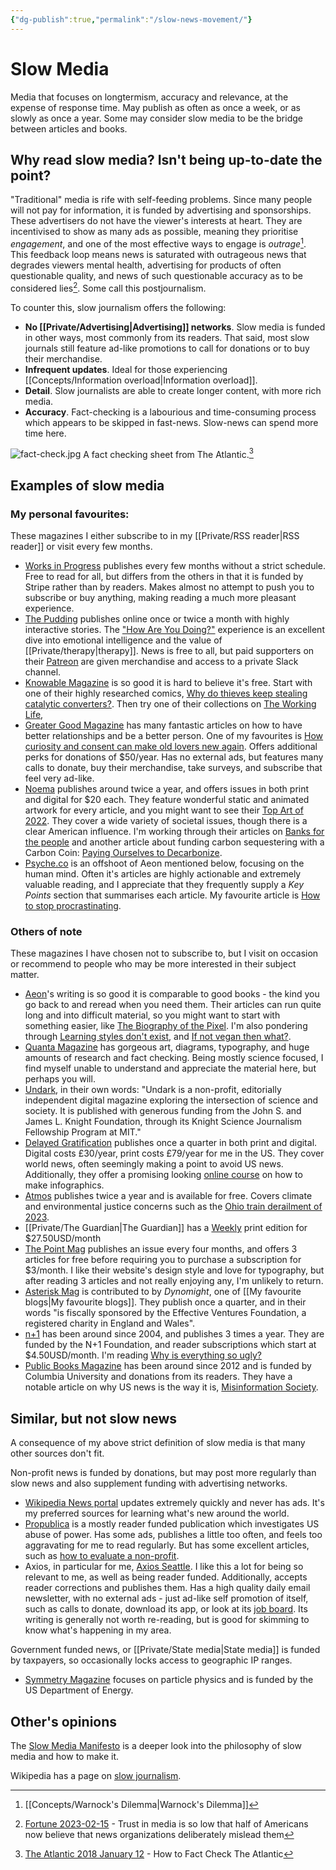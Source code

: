 ```yaml
---
{"dg-publish":true,"permalink":"/slow-news-movement/"}
---
```



# Slow Media

Media that focuses on longtermism, accuracy and relevance, at the expense of response time. May publish as often as once a week, or as slowly as once a year. Some may consider slow media to be the bridge between articles and books.

## Why read slow media? Isn't being up-to-date the point?

"Traditional" media is rife with self-feeding problems. Since many people will not pay for information, it is funded by advertising and sponsorships. These advertisers do not have the viewer's interests at heart. They are incentivised to show as many ads as possible, meaning they prioritise *engagement*, and one of the most effective ways to engage is *outrage*[^2]. This feedback loop means news is saturated with outrageous news that degrades viewers mental health, advertising for products of often questionable quality, and news of such questionable accuracy as to be considered lies[^3]. Some call this postjournalism.

To counter this, slow journalism offers the following:

- **No [[Private/Advertising\|Advertising]] networks**. Slow media is funded in other ways, most commonly from its readers. That said, most slow journals still feature ad-like promotions to call for donations or to buy their merchandise.
- **Infrequent updates**. Ideal for those experiencing [[Concepts/Information overload\|Information overload]].
- **Detail**. Slow journalists are able to create longer content, with more rich media. 
- **Accuracy**. Fact-checking is a labourious and time-consuming process which appears to be skipped in fast-news. Slow-news can spend more time here.

![fact-check.jpg](/img/user/Embeds/fact-check.jpg) A fact checking sheet from The Atlantic.[^1]

## Examples of slow media

### My personal favourites:

These magazines I either subscribe to in my [[Private/RSS reader\|RSS reader]] or visit every few months.

- [Works in Progress](https://www.worksinprogress.co/) publishes every few months without a strict schedule. Free to read for all, but differs from the others in that it is funded by Stripe rather than by readers. Makes almost no attempt to push you to subscribe or buy anything, making reading a much more pleasant experience.
- [The Pudding](https://pudding.cool/) publishes online once or twice a month with highly interactive stories. The ["How Are You Doing?"](https://pudding.cool/2022/12/emotion-wheel/) experience is an excellent dive into emotional intelligence and the value of [[Private/therapy\|therapy]]. News is free to all, but paid supporters on their [Patreon](https://www.patreon.com/thepudding) are given merchandise and access to a private Slack channel.
- [Knowable Magazine](https://knowablemagazine.org/) is so good it is hard to believe it's free. Start with one of their highly researched comics, [Why do thieves keep stealing catalytic converters?](https://knowablemagazine.org/article/society/2021/why-do-thieves-keep-stealing-catalytic-converters-its-elemental). Then try one of their collections on [The Working Life](https://knowablemagazine.org/report/special-report-working-life), 
- [Greater Good Magazine](https://greatergood.berkeley.edu/) has many fantastic articles on how to have better relationships and be a better person. One of my favourites is [How curiosity and consent can make old lovers new again](https://greatergood.berkeley.edu/article/item/how_curiosity_consent_can_make_old_lovers_new_again). Offers additional perks for donations of $50/year. Has no external ads, but features many calls to donate, buy their merchandise, take surveys, and subscribe that feel very ad-like.
- [Noema](https://www.noemamag.com/) publishes around twice a year, and offers issues in both print and digital for $20 each. They feature wonderful static and animated artwork for every article, and you might want to see their [Top Art of 2022](https://www.noemamag.com/noemas-top-artwork-of-2022/). They cover a wide variety of societal issues, though there is a clear American influence. I'm working through their articles on [Banks for the people](https://www.noemamag.com/banks-for-the-people/) and another article about funding carbon sequestering with a Carbon Coin: [Paying Ourselves to Decarbonize](https://www.noemamag.com/paying-ourselves-to-decarbonize/).
- [Psyche.co](https://psyche.co/) is an offshoot of Aeon mentioned below, focusing on the human mind. Often it's articles are highly actionable and extremely valuable reading, and I appreciate that they frequently supply a *Key Points* section that summarises each article. My favourite article is [How to stop procrastinating](https://psyche.co/guides/how-to-stop-procrastinating-by-confronting-your-avoidance).

### Others of note

These magazines I have chosen not to subscribe to, but I visit on occasion or recommend to people who may be more interested in their subject matter.

- [Aeon](https://aeon.co/)'s writing is so good it is comparable to good books - the kind you go back to and reread when you need them. Their articles can run quite long and into difficult material, so you might want to start with something easier, like [The Biography of the Pixel](https://aeon.co/essays/a-biography-of-the-pixel-the-elementary-particle-of-pictures). I'm also pondering through [Learning styles don't exist](https://aeon.co/essays/the-evidence-is-clear-learning-styles-theory-doesnt-work), and [If not vegan then what?](https://aeon.co/essays/if-not-vegan-then-what-an-investigation-of-three-options).
- [Quanta Magazine](https://www.quantamagazine.org) has gorgeous art, diagrams, typography, and huge amounts of research and fact checking. Being mostly science focused, I find myself unable to understand and appreciate the material here, but perhaps you will.
- [Undark](https://undark.org/), in their own words: "Undark is a non-profit, editorially independent digital magazine exploring the intersection of science and society. It is published with generous funding from the John S. and James L. Knight Foundation, through its Knight Science Journalism Fellowship Program at MIT."
- [Delayed Gratification](https://www.slow-journalism.com/) publishes once a quarter in both print and digital. Digital costs £30/year, print costs £79/year for me in the US. They cover world news, often seemingly making a point to avoid US news. Additionally, they offer a promising looking [online course](https://www.slow-journalism.com/shop/how-to-make-infographics-online-masterclass-30th-march-2023) on how to make infographics.
- [Atmos](https://atmos.earth/) publishes twice a year and is available for free. Covers climate and environmental justice concerns such as the [Ohio train derailment of 2023](https://atmos.earth/ohio-train-derailment-st-louis-environmental-racism/).
- [[Private/The Guardian\|The Guardian]] has a  [Weekly](https://support.theguardian.com/us/subscribe/weekly) print edition for $27.50USD/month
- [The Point Mag](https://thepointmag.com/) publishes an issue every four months, and offers 3 articles for free before requiring you to purchase a subscription for $3/month. I like their website's design style and love for typography, but after reading 3 articles and not really enjoying any, I'm unlikely to return.
- [Asterisk Mag](https://asteriskmag.com) is contributed to by *Dynomight*, one of [[My favourite blogs\|My favourite blogs]]. They publish once a quarter, and in their words "is fiscally sponsored by the Effective Ventures Foundation, a registered charity in England and Wales".
- [n+1](https://www.nplusonemag.com/) has been around since 2004, and publishes 3 times a year. They are funded by the N+1 Foundation, and reader subscriptions which start at $4.50USD/month. I'm reading [Why is everything so ugly?](https://www.nplusonemag.com/issue-44/the-intellectual-situation/why-is-everything-so-ugly/)
- [Public Books Magazine](https://www.publicbooks.org/about/) has been around since 2012 and is funded by Columbia University and donations from its readers. They have a notable article on why US news is the way it is, [Misinformation Society](https://www.publicbooks.org/the-big-picture-misinformation-society/).

## Similar, but not slow news

A consequence of my above strict definition of slow media is that many other sources don't fit. 

Non-profit news is funded by donations, but may post more regularly than slow news and also supplement funding with advertising networks. 

- [Wikipedia News portal](https://en.wikipedia.org/wiki/Portal:Current_events) updates extremely quickly and never has ads. It's my preferred sources for learning what's new around the world.
- [Propublica](https://www.propublica.org/) is a mostly reader funded publication which investigates US abuse of power. Has some ads, publishes a little too often, and feels too aggravating for me to read regularly. But has some excellent articles, such as [how to evaluate a non-profit](https://www.propublica.org/article/how-to-evaluate-charity-before-you-donate).
- Axios, in particular for me, [Axios Seattle](https://www.axios.com/local/seattle). I like this a lot for being so relevant to me, as well as being reader funded. Additionally, accepts reader corrections and publishes them. Has a high quality daily email newsletter, with no external ads - just ad-like self promotion of itself, such as calls to donate, download its app, or look at its [job board](https://www.axios.com/jobs). Its writing is generally not worth re-reading, but is good for skimming to know what's happening in my area.

Government funded news, or [[Private/State media\|State media]] is funded by taxpayers, so occasionally locks access to geographic IP ranges.

- [Symmetry Magazine](https://www.symmetrymagazine.org/) focuses on particle physics and is funded by the US Department of Energy.

## Other's opinions

The [Slow Media Manifesto](http://en.slow-media.net/manifesto) is a deeper look into the philosophy of slow media and how to make it. 

Wikipedia has a page on [slow journalism](https://en.wikipedia.org/wiki/Slow_journalism).

[^1]: [The Atlantic 2018 January 12](https://www.theatlantic.com/membership/archive/2018/01/how-to-fact-check-the-atlantic/550355/) - How to Fact Check The Atlantic 
[^2]: [[Concepts/Warnock's Dilemma\|Warnock's Dilemma]]
[^3]: [Fortune 2023-02-15](https://fortune.com/2023/02/15/trust-in-media-low-misinform-mislead-biased-republicans-democrats-poll-gallup/) - Trust in media is so low that half of Americans now believe that news organizations deliberately mislead them